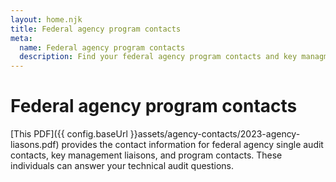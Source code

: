 ```yaml
---
layout: home.njk
title: Federal agency program contacts
meta:
  name: Federal agency program contacts
  description: Find your federal agency program contacts and key managment liasons for the single audit process.
---
```


# Federal agency program contacts

[This PDF]({{ config.baseUrl }}assets/agency-contacts/2023-agency-liasons.pdf) provides the contact information for federal agency single audit contacts, key management liaisons, and program contacts. These individuals can answer your technical audit questions.
